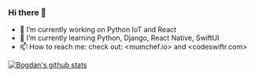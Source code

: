 ### Hi there 👋
- 🔭 I’m currently working on Python IoT and React
- 🌱 I’m currently learning Python, Django, React Native, SwiftUI
- 📫 How to reach me: check out: <mumchef.io> and <codeswiftr.com>


[![Bogdan's github stats](https://github-readme-stats.vercel.app/api?username=bogdan-veliscu&count_private=true)](https://github.com/anuraghazra/github-readme-stats)


<!--
**bogdan-veliscu/bogdan-veliscu** is a ✨ _special_ ✨ repository because its `README.md` (this file) appears on your GitHub profile.

Here are some ideas to get you started:

- 🔭 I’m currently working on ...
- 🌱 I’m currently learning ...
- 👯 I’m looking to collaborate on ...
- 🤔 I’m looking for help with ...
- 💬 Ask me about ...
- 📫 How to reach me: ...
- 😄 Pronouns: ...
- ⚡ Fun fact: ...
-->
